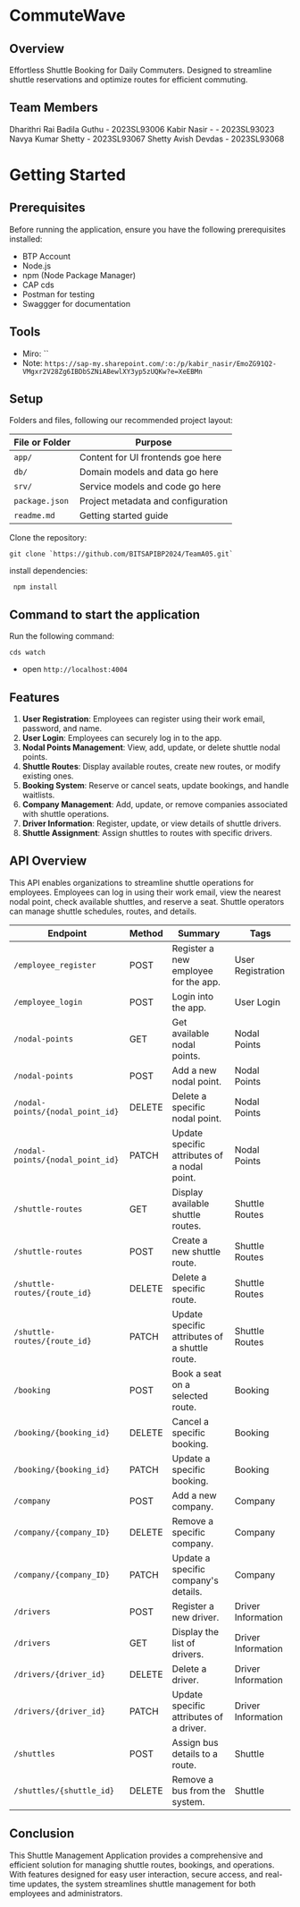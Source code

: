 # CommuteWave

## Overview
Effortless Shuttle Booking for Daily Commuters. Designed to streamline shuttle reservations and optimize routes for efficient commuting.

## Team Members

Dharithri Rai Badila Guthu - 2023SL93006
Kabir Nasir - - 2023SL93023
Navya Kumar Shetty - 2023SL93067
Shetty Avish Devdas - 2023SL93068

# Getting Started
## Prerequisites
Before running the application, ensure you have the following prerequisites installed:
- BTP Account 
- Node.js
- npm (Node Package Manager)
- CAP cds
- Postman for testing
- Swaggger for documentation

## Tools
- Miro: ``
- Note:
 `https://sap-my.sharepoint.com/:o:/p/kabir_nasir/EmoZG91Q2-VMgxr2V28Zg6IBDbSZNiABewlXY3yp5zUQKw?e=XeEBMn`


## Setup
Folders and files, following our recommended project layout:

File or Folder | Purpose
---------|----------
`app/` | Content for UI frontends goe here
`db/` | Domain models and data go here
`srv/` | Service models and code go here
`package.json` | Project metadata and configuration
`readme.md` | Getting started guide
<!-- Add some space here -->
Clone the repository:

```shell
git clone `https://github.com/BITSAPIBP2024/TeamA05.git`
```
install dependencies:

```shell
 npm install
 ```

## Command to start the application

Run the following command:
```shell
cds watch
```
- open `http://localhost:4004`


## Features
1. **User Registration**: Employees can register using their work email, password, and name.
2. **User Login**: Employees can securely log in to the app.
3. **Nodal Points Management**: View, add, update, or delete shuttle nodal points.
4. **Shuttle Routes**: Display available routes, create new routes, or modify existing ones.
5. **Booking System**: Reserve or cancel seats, update bookings, and handle waitlists.
6. **Company Management**: Add, update, or remove companies associated with shuttle operations.
7. **Driver Information**: Register, update, or view details of shuttle drivers.
8. **Shuttle Assignment**: Assign shuttles to routes with specific drivers.


##  API Overview
This API enables organizations to streamline shuttle operations for employees. Employees can log in using their work email, view the nearest nodal point, check available shuttles, and reserve a seat. Shuttle operators can manage shuttle schedules, routes, and details.


| Endpoint                          | Method | Summary                                   | Tags                 |
|-----------------------------------|--------|-------------------------------------------|----------------------|
| `/employee_register`              | POST   | Register a new employee for the app.      | User Registration    |
| `/employee_login`                 | POST   | Login into the app.                       | User Login           |
| `/nodal-points`                   | GET    | Get available nodal points.               | Nodal Points         |
| `/nodal-points`                   | POST   | Add a new nodal point.                    | Nodal Points         |
| `/nodal-points/{nodal_point_id}`  | DELETE | Delete a specific nodal point.            | Nodal Points         |
| `/nodal-points/{nodal_point_id}`  | PATCH  | Update specific attributes of a nodal point. | Nodal Points      |
| `/shuttle-routes`                 | GET    | Display available shuttle routes.         | Shuttle Routes       |
| `/shuttle-routes`                 | POST   | Create a new shuttle route.               | Shuttle Routes       |
| `/shuttle-routes/{route_id}`      | DELETE | Delete a specific route.                  | Shuttle Routes       |
| `/shuttle-routes/{route_id}`      | PATCH  | Update specific attributes of a shuttle route. | Shuttle Routes    |
| `/booking`                        | POST   | Book a seat on a selected route.          | Booking              |
| `/booking/{booking_id}`           | DELETE | Cancel a specific booking.                | Booking              |
| `/booking/{booking_id}`           | PATCH  | Update a specific booking.                | Booking              |
| `/company`                        | POST   | Add a new company.                        | Company              |
| `/company/{company_ID}`           | DELETE | Remove a specific company.                | Company              |
| `/company/{company_ID}`           | PATCH  | Update a specific company's details.      | Company              |
| `/drivers`                        | POST   | Register a new driver.                    | Driver Information   |
| `/drivers`                        | GET    | Display the list of drivers.              | Driver Information   |
| `/drivers/{driver_id}`            | DELETE | Delete a driver.                          | Driver Information   |
| `/drivers/{driver_id}`            | PATCH  | Update specific attributes of a driver.   | Driver Information   |
| `/shuttles`                       | POST   | Assign bus details to a route.            | Shuttle              |
| `/shuttles/{shuttle_id}`          | DELETE | Remove a bus from the system.             | Shuttle              |


## Conclusion

This Shuttle Management Application provides a comprehensive and efficient solution for managing shuttle routes, bookings, and operations. With features designed for easy user interaction, secure access, and real-time updates, the system streamlines shuttle management for both employees and administrators.

